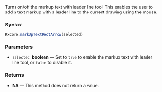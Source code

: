 Turns on/off the markup text with leader line tool. This enables the user to add a text markup with a leader line to the current drawing using the mouse.

### Syntax

```typescript
RxCore.markUpTextRectArrow(selected)
```

### Parameters

- `selected`: **boolean** — Set to `true` to enable the markup text with leader line tool, or `false` to disable it.

### Returns

- **NA** — This method does not return a value.